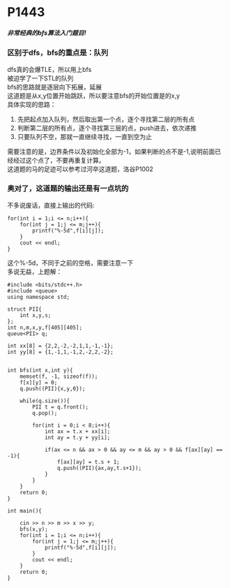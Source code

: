 # P1443
##### 非常经典的bfs算法入门题目!

### 区别于dfs，bfs的重点是：队列
dfs真的会爆TLE，所以用上bfs<br>
被迫学了一下STL的队列<br>
bfs的思路就是逐层向下拓展，延展<br>
这道题是从x,y位置开始跳跃，所以要注意bfs的开始位置是的x,y<br>
具体实现的思路：
1. 先把起点加入队列，然后取出第一个点，逐个寻找第二层的所有点
2. 判断第二层的所有点，逐个寻找第三层的点，push进去，依次递推
3. 只要队列不空，那就一直继续寻找，一直到空为止

需要注意的是，边界条件以及初始化全部为-1，如果判断的点不是-1,说明前面已经经过这个点了，不要再重复计算。<br>
这道题的马的足迹可以参考过河卒这道题，洛谷P1002<br>
### 奥对了，这道题的输出还是有一点坑的
不多说废话，直接上输出的代码:

    for(int i = 1;i <= n;i++){
        for(int j = 1;j <= m;j++){
            printf("%-5d",f[i][j]);
        }
        cout << endl;
    }

这个%-5d，不同于之前的空格，需要注意一下<br>
多说无益，上题解：

    #include <bits/stdc++.h>
    #include <queue>
    using namespace std;

    struct PII{
        int x,y,s;
    };
    int n,m,x,y,f[405][405];
    queue<PII> q;

    int xx[8] = {2,2,-2,-2,1,1,-1,-1};
    int yy[8] = {1,-1,1,-1,2,-2,2,-2};


    int bfs(int x,int y){
        memset(f, -1, sizeof(f));
        f[x][y] = 0;
        q.push((PII){x,y,0});
        
        while(q.size()){
            PII t = q.front();
            q.pop();

            for(int i = 0;i < 8;i++){
                int ax = t.x + xx[i];
                int ay = t.y + yy[i];
                
                if(ax <= n && ax > 0 && ay <= m && ay > 0 && f[ax][ay] == -1){
                    f[ax][ay] = t.s + 1;
                    q.push((PII){ax,ay,t.s+1});
                }
            }
        }
        return 0;
    }

    int main(){

        cin >> n >> m >> x >> y;
        bfs(x,y);
        for(int i = 1;i <= n;i++){
            for(int j = 1;j <= m;j++){
                printf("%-5d",f[i][j]);
            }
            cout << endl;
        }
        return 0;
    }
